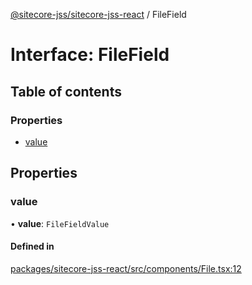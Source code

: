 [@sitecore-jss/sitecore-jss-react](../README.md) / FileField

# Interface: FileField

## Table of contents

### Properties

- [value](FileField.md#value)

## Properties

### value

• **value**: `FileFieldValue`

#### Defined in

[packages/sitecore-jss-react/src/components/File.tsx:12](https://github.com/Sitecore/jss/blob/471687ff5/packages/sitecore-jss-react/src/components/File.tsx#L12)

